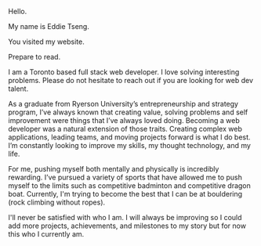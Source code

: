 Hello.

My name is Eddie Tseng.

You visited my website.

Prepare to read.

I am a Toronto based full stack web developer. I love solving interesting problems. Please do not hesitate to reach out if you are looking for web dev talent.

As a graduate from Ryerson University’s entrepreneurship and strategy program, I’ve always known that creating value, solving problems and self improvement were things that I’ve always loved doing. Becoming a web developer was a natural extension of those traits. Creating complex web applications, leading teams, and moving projects forward is what I do best. I’m constantly looking to improve my skills, my thought technology, and my life.

For me, pushing myself both mentally and physically is incredibly rewarding. I’ve pursued a variety of sports that have allowed me to push myself to the limits such as competitive badminton and competitive dragon boat. Currently, I'm trying to become the best that I can be at bouldering (rock climbing without ropes).

I'll never be satisfied with who I am. I will always be improving so I could add more projects, achievements, and milestones to my story but for now this who I currently am.



